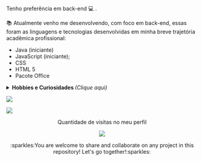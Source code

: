 <p> Tenho preferência em back-end 💻 . </p>
<p> 📚  Atualmente venho me desenvolvendo, com foco em back-end, essas foram as linguagens e tecnologias desenvolvidas em minha breve trajetória acadêmica profissional:

- Java (iniciante)
- JavaScript (iniciante);
- CSS
- HTML 5
- Pacote Office
</p>
<details>
	<summary> <b> Hobbies e Curiosidades </b> <i>(Clique aqui)</i> </summary>
<p></p>
<p>- Sou patinador e aprendi depois dos 18 anos.</p>
<p>- Estou sempre em movimento e aprendo diversas coisas de maneira autoditada.</p>
<p>- Adoro trabalhar em home office e sinto meu dia muito mais produtivo.</p>
<p>- De preferência vou ao parque nos fins de semana.</p>
<p>Adoro aquarismo e já visitei quase todas as lojas sobre o assunto de Sp.</p>
</details>
 

<a><img src="https://github-readme-stats.vercel.app/api/top-langs/?username=Jeanauta&layout=compact&show_icons=true&theme=chartreuse-dark"></a>

<a><img src="https://github-readme-stats.vercel.app/api?username=Jeanauta&show_icons=true&theme=chartreuse-dark"></a> 

<p align="center"> 
 Quantidade de visitas no meu perfil  <br></p>
 <p align="center">

<p align="center"> 
   <img alingn="center" src="https://profile-counter.glitch.me/Jeanauta/count.svg" /></p>
<p align="center">
	<p align="center"> :sparkles:You are welcome to share and collaborate on any project in this repository! Let's go together!:sparkles:</p>

